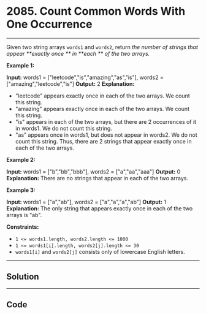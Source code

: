 # 2085. Count Common Words With One Occurrence

---

Given two string arrays `words1` and `words2`, return _the number of strings that appear **exactly once ** in **each **  of the two arrays._

 

**Example 1:**


**Input:** words1 = ["leetcode","is","amazing","as","is"], words2 = ["amazing","leetcode","is"]
**Output:** 2
**Explanation:**
- "leetcode" appears exactly once in each of the two arrays. We count this string.
- "amazing" appears exactly once in each of the two arrays. We count this string.
- "is" appears in each of the two arrays, but there are 2 occurrences of it in words1. We do not count this string.
- "as" appears once in words1, but does not appear in words2. We do not count this string.
Thus, there are 2 strings that appear exactly once in each of the two arrays.


**Example 2:**


**Input:** words1 = ["b","bb","bbb"], words2 = ["a","aa","aaa"]
**Output:** 0
**Explanation:** There are no strings that appear in each of the two arrays.


**Example 3:**


**Input:** words1 = ["a","ab"], words2 = ["a","a","a","ab"]
**Output:** 1
**Explanation:** The only string that appears exactly once in each of the two arrays is "ab".


 

**Constraints:**

  * `1 <= words1.length, words2.length <= 1000`
  * `1 <= words1[i].length, words2[j].length <= 30`
  * `words1[i]` and `words2[j]` consists only of lowercase English letters.

---

## Solution



---

## Code
```python


```